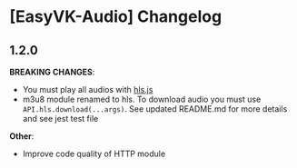# [EasyVK-Audio] Changelog

## 1.2.0

**BREAKING CHANGES**:

* You must play all audios with [hls.js](https://github.com/video-dev/hls.js/)
* m3u8 module renamed to hls. To download audio you must use ```API.hls.download(...args)```. See updated README.md for more details and see jest test file

**Other**:

* Improve code quality of HTTP module
